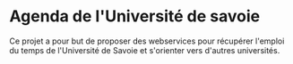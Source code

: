 # Agenda de l'Université de savoie

Ce projet a pour but de proposer des webservices pour récupérer l'emploi du temps de l'Université de Savoie et s'orienter vers d'autres universités.
